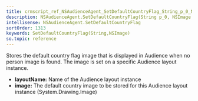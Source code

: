 ```yaml
---
title: crmscript_ref_NSAudienceAgent_SetDefaultCountryFlag_String_p_0_NSImage_p_1
description: NSAudienceAgent.SetDefaultCountryFlag(String p_0, NSImage p_1)
intellisense: NSAudienceAgent.SetDefaultCountryFlag
sortOrder: 1313
keywords: SetDefaultCountryFlag(String,NSImage)
so.topic: reference
---
```



Stores the default country flag image that is displayed in Audience when no person image is found. The image is set on a specific Audience layout instance.



* **layoutName:** Name of the Audience layout instance
* **image:** The default country image to be stored for this Audience layout instance (System.Drawing.Image)


